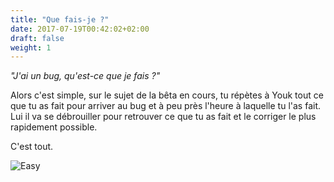 ```yaml
---
title: "Que fais-je ?"
date: 2017-07-19T00:42:02+02:00
draft: false
weight: 1
---
```


*"J'ai un bug, qu'est-ce que je fais ?"*

Alors c'est simple, sur le sujet de la bêta en cours, tu répètes à Youk tout ce que tu as fait pour arriver au bug et à peu près l'heure à laquelle tu l'as fait.
Lui il va se débrouiller pour retrouver ce que tu as fait et le corriger le plus rapidement possible.

C'est tout.

![Easy](https://media.giphy.com/media/DJ7qwVRIrBNmw/giphy.gif)




